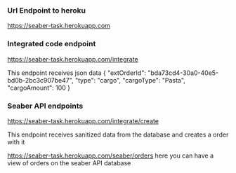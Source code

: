 ### Url Endpoint to heroku 
https://seaber-task.herokuapp.com

### Integrated code endpoint
https://seaber-task.herokuapp.com/integrate

This endpoint receives json data
{
  "extOrderId": "bda73cd4-30a0-40e5-bd0b-2bc3c907be47",
  "type": "cargo", 
  "cargoType": "Pasta",
  "cargoAmount": 100
}

### Seaber API endpoints
https://seaber-task.herokuapp.com/integrate/create

This endpoint receives sanitized data from the database and creates a order with it

https://seaber-task.herokuapp.com/seaber/orders
 here you can have a view of orders on the seaber API database